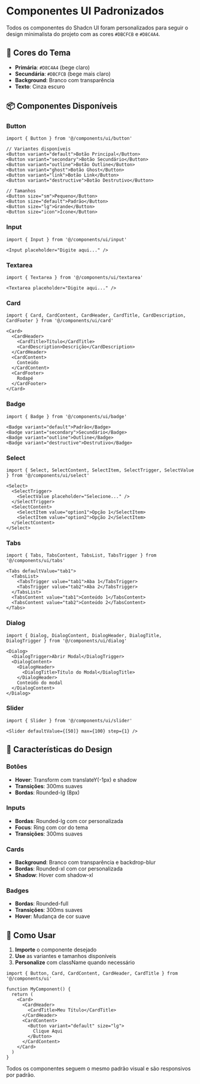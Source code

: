 # Componentes UI Padronizados

Todos os componentes do Shadcn UI foram personalizados para seguir o design minimalista do projeto com as cores `#DBCFCB` e `#D8C4A4`.

## 🎨 Cores do Tema

- **Primária**: `#D8C4A4` (bege claro)
- **Secundária**: `#DBCFCB` (bege mais claro)
- **Background**: Branco com transparência
- **Texto**: Cinza escuro

## 📦 Componentes Disponíveis

### Button
```tsx
import { Button } from '@/components/ui/button'

// Variantes disponíveis
<Button variant="default">Botão Principal</Button>
<Button variant="secondary">Botão Secundário</Button>
<Button variant="outline">Botão Outline</Button>
<Button variant="ghost">Botão Ghost</Button>
<Button variant="link">Botão Link</Button>
<Button variant="destructive">Botão Destrutivo</Button>

// Tamanhos
<Button size="sm">Pequeno</Button>
<Button size="default">Padrão</Button>
<Button size="lg">Grande</Button>
<Button size="icon">Ícone</Button>
```

### Input
```tsx
import { Input } from '@/components/ui/input'

<Input placeholder="Digite aqui..." />
```

### Textarea
```tsx
import { Textarea } from '@/components/ui/textarea'

<Textarea placeholder="Digite aqui..." />
```

### Card
```tsx
import { Card, CardContent, CardHeader, CardTitle, CardDescription, CardFooter } from '@/components/ui/card'

<Card>
  <CardHeader>
    <CardTitle>Título</CardTitle>
    <CardDescription>Descrição</CardDescription>
  </CardHeader>
  <CardContent>
    Conteúdo
  </CardContent>
  <CardFooter>
    Rodapé
  </CardFooter>
</Card>
```

### Badge
```tsx
import { Badge } from '@/components/ui/badge'

<Badge variant="default">Padrão</Badge>
<Badge variant="secondary">Secundário</Badge>
<Badge variant="outline">Outline</Badge>
<Badge variant="destructive">Destrutivo</Badge>
```

### Select
```tsx
import { Select, SelectContent, SelectItem, SelectTrigger, SelectValue } from '@/components/ui/select'

<Select>
  <SelectTrigger>
    <SelectValue placeholder="Selecione..." />
  </SelectTrigger>
  <SelectContent>
    <SelectItem value="option1">Opção 1</SelectItem>
    <SelectItem value="option2">Opção 2</SelectItem>
  </SelectContent>
</Select>
```

### Tabs
```tsx
import { Tabs, TabsContent, TabsList, TabsTrigger } from '@/components/ui/tabs'

<Tabs defaultValue="tab1">
  <TabsList>
    <TabsTrigger value="tab1">Aba 1</TabsTrigger>
    <TabsTrigger value="tab2">Aba 2</TabsTrigger>
  </TabsList>
  <TabsContent value="tab1">Conteúdo 1</TabsContent>
  <TabsContent value="tab2">Conteúdo 2</TabsContent>
</Tabs>
```

### Dialog
```tsx
import { Dialog, DialogContent, DialogHeader, DialogTitle, DialogTrigger } from '@/components/ui/dialog'

<Dialog>
  <DialogTrigger>Abrir Modal</DialogTrigger>
  <DialogContent>
    <DialogHeader>
      <DialogTitle>Título do Modal</DialogTitle>
    </DialogHeader>
    Conteúdo do modal
  </DialogContent>
</Dialog>
```

### Slider
```tsx
import { Slider } from '@/components/ui/slider'

<Slider defaultValue={[50]} max={100} step={1} />
```

## 🎯 Características do Design

### Botões
- **Hover**: Transform com translateY(-1px) e shadow
- **Transições**: 300ms suaves
- **Bordas**: Rounded-lg (8px)

### Inputs
- **Bordas**: Rounded-lg com cor personalizada
- **Focus**: Ring com cor do tema
- **Transições**: 300ms suaves

### Cards
- **Background**: Branco com transparência e backdrop-blur
- **Bordas**: Rounded-xl com cor personalizada
- **Shadow**: Hover com shadow-xl

### Badges
- **Bordas**: Rounded-full
- **Transições**: 300ms suaves
- **Hover**: Mudança de cor suave

## 🚀 Como Usar

1. **Importe** o componente desejado
2. **Use** as variantes e tamanhos disponíveis
3. **Personalize** com className quando necessário

```tsx
import { Button, Card, CardContent, CardHeader, CardTitle } from '@/components/ui'

function MyComponent() {
  return (
    <Card>
      <CardHeader>
        <CardTitle>Meu Título</CardTitle>
      </CardHeader>
      <CardContent>
        <Button variant="default" size="lg">
          Clique Aqui
        </Button>
      </CardContent>
    </Card>
  )
}
```

Todos os componentes seguem o mesmo padrão visual e são responsivos por padrão. 